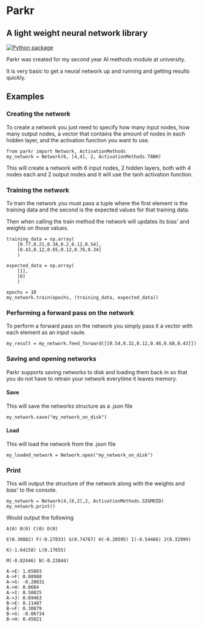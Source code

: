 # Parkr 
## A light weight neural network library

[![Python package](https://github.com/OlliePugh/parkr/actions/workflows/python-package.yml/badge.svg?event=push)](https://github.com/OlliePugh/parkr/actions/workflows/python-package.yml)

Parkr was created for my second year AI methods module at university.

It is very basic to get a neural network up and running and getting results quickly.

## Examples

### Creating the network

To create a network you just need to specify how many input nodes, how many output nodes, a vector that contains the amount of nodes in each hidden layer, and the activation function you want to use.

```
from parkr import Network, ActivationMethods
my_network = Network(6, [4,4], 2, ActivationMethods.TANH)
```

This will create a network with 6 input nodes, 2 hidden layers, both with 4 nodes each and 2 output nodes and it will use the tanh activation function.

### Training the network

To train the network you must pass a tuple where the first element is the training data and the second is the expected values for that training data.

Then when calling the train method the network will updates its bias' and weights on those values.

```
training_data = np.array(
    [0.77,0.21,0.34,0.2,0.12,0.54],
    [0.43,0.12,0.65,0.12,0.76,0.34]
    )

expected_data = np.array(
    [1],
    [0]
    )

epochs = 10
my_network.train(epochs, (training_data, expected_data))
```

### Performing a forward pass on the network

To perform a forward pass on the network you simply pass it a vector with each element as an input vaule.

```
my_result = my_network.feed_forward([[0.54,0.32,0.12,0.46,0.68,0.43]])
```

### Saving and opening networks

Parkr supports saving networks to disk and loading them back in so that you do not have to retrain your network everytime it leaves memory.
#### Save
This will save the networks structure as a .json file 
```
my_network.save("my_network_on_disk")
```

#### Load
This will load the network from the .json file
```
my_loaded_network = Network.open("my_network_on_disk")
```

### Print
This will output the structure of the network along with the weights and bias' to the console.
```
my_network = Network(4,[6,2],2, ActivationMethods.SIGMOID)
my_network.print()
```
Would output the following
```
A(0) B(0) C(0) D(0) 

E(0.30882) F(-0.27833) G(0.74767) H(-0.20595) I(-0.54466) J(0.32999)

K(-1.64158) L(0.17655)

M(-0.02446) N(-0.23844)

A->E: 1.65803
A->F: 0.88988
A->G: -0.20031
A->H: 0.0684
A->I: 0.50825
A->J: 0.69463
B->E: 0.11407
B->F: 0.30879
B->G: -0.06734
B->H: 0.45021
```
